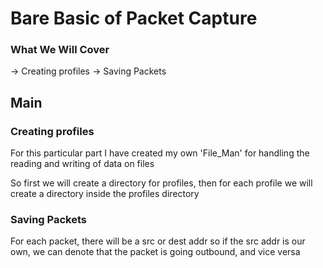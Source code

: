 # Bare Basic of Packet Capture #

### What We Will Cover ###

-> Creating profiles
-> Saving Packets


## Main ##

### Creating profiles ###

For this particular part I have created my own
'File_Man' for handling the reading and writing 
of data on files

So first we will create a directory for profiles,
then for each profile we will create a directory 
inside the profiles directory

### Saving Packets ###

For each packet, there will be a src or dest addr
so if the src addr is our own, we can denote that 
the packet is going outbound, and vice versa